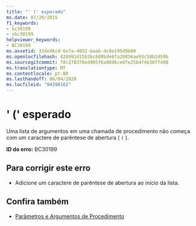 ```yaml
---
title: "' (' esperado"
ms.date: 07/20/2015
f1_keywords:
- bc30199
- vbc30199
helpviewer_keywords:
- BC30199
ms.assetid: 33de46cd-6e7a-4852-baab-dc0e195d9b09
ms.openlocfilehash: 820991d15b3bc608bde6fa20856ae93c58b2d59b
ms.sourcegitcommit: f8c270376ed905f6a8896ce0fe25b4f4b38ff498
ms.translationtype: MT
ms.contentlocale: pt-BR
ms.lasthandoff: 06/04/2020
ms.locfileid: "84398162"
---
```

# <a name="-expected"></a>' (' esperado
Uma lista de argumentos em uma chamada de procedimento não começa com um caractere de parêntese de abertura ( `(` ).  
  
 **ID do erro:** BC30199  
  
## <a name="to-correct-this-error"></a>Para corrigir este erro  
  
- Adicione um caractere de parêntese de abertura ao início da lista.  
  
## <a name="see-also"></a>Confira também

- [Parâmetros e Argumentos de Procedimento](../programming-guide/language-features/procedures/procedure-parameters-and-arguments.md)
